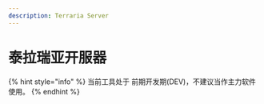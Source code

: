 ```yaml
---
description: Terraria Server
---
```


# 泰拉瑞亚开服器

{% hint style="info" %}
当前工具处于 前期开发期(DEV)，不建议当作主力软件使用。
{% endhint %}
